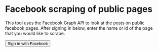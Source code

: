 # Facebook scraping of public pages

<script>
  window.fbAsyncInit = function() {
    FB.init({
      appId            : '948109978690942',
      autoLogAppEvents : true,
      xfbml            : true,
      version          : 'v3.0'
    });
  };

  (function(d, s, id){
     var js, fjs = d.getElementsByTagName(s)[0];
     if (d.getElementById(id)) {return;}
     js = d.createElement(s); js.id = id;
     js.src = "https://connect.facebook.net/en_US/sdk.js";
     fjs.parentNode.insertBefore(js, fjs);
   }(document, 'script', 'facebook-jssdk'));
</script>

<script>
function myFacebookLogin() {
  FB.login(function(){
	document.getElementById('query').style.display = 'block';
}, {scope: ''});
}
</script>

This tool uses the Facebook Graph API to look at the posts on public facebook pages. After signing in below, enter the name or id of the page that you would like to scrape.

<button onclick="myFacebookLogin()">Sign in with Facebook</button>

<script>
function scrapePage() {
	var page = document.getElementById('page').value;
	var args = document.getElementById('args').value;
	FB.api(page + '/posts?' + args, function(response) {
		console.log(response);
		var text = "";
		if ('error' in response) {
			text = '<h3>Error occurred</h3>' + response['error']['message'];
		} else {
			text = '<h3>Data</h3>' + JSON.stringify(response['data']);
		}
		document.getElementById('response').innerHTML = text;
	})
}
</script>

<div id='query' style='display: none'>
	Public Page to scrape: <input type='text' id='page' value='mcdonaldsau'><br>
	Query Arguments: <input type='text' id='args'><br>
	<button onclick='scrapePage()'>Scrape</button>
	<div id='response'></div>
</div>


